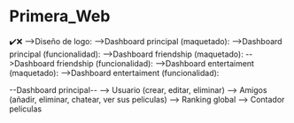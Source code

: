 # Primera_Web
✔️❌
-->Diseño de logo:
-->Dashboard principal (maquetado):
-->Dashboard principal (funcionalidad):
  -->Dashboard friendship (maquetado):
  -->Dashboard friendship (funcionalidad):
-->Dashboard entertaiment (maquetado):
-->Dashboard entertaiment (funcionalidad):

--Dashboard principal--
--> Usuario (crear, editar, eliminar)
--> Amigos (añadir, eliminar, chatear, ver sus peliculas)
--> Ranking global
--> Contador peliculas
